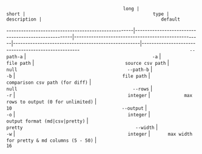                                                long |                                              short |                                               type |                                        description |                                            default
----------------------------------------------------|----------------------------------------------------|----------------------------------------------------|----------------------------------------------------|----------------------------------------------------
 `                                        --path-a` | `                                              -a` | `                                       file path` | `                                 source csv path` | `                                            null`
 `                                        --path-b` | `                                              -b` | `                                       file path` | `                  comparison csv path (for diff)` | `                                            null`
 `                                          --rows` | `                                              -r` | `                                         integer` | `            max rows to output (0 for unlimited)` | `                                              10`
 `                                        --output` | `                                              -o` | `                                         integer` | `                   output format (md|csv|pretty)` | `                                          pretty`
 `                                         --width` | `                                              -w` | `                                         integer` | `      max width for pretty & md columns (5 - 50)` | `                                              16`

